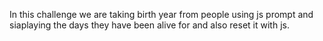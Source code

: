 In this challenge we are taking birth year from people using js prompt and siaplaying the days they have been alive for and also reset it with js.